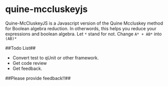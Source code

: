 quine-mccluskeyjs
=================

Quine-McCluskeyJS is a Javascript version of the Quine Mccluskey method for Boolean algebra reduction. 
In otherwords, this helps you reduce your expressions and boolean algebra.
Let `*` stand for not.
Change `A* + AB*` into `(AB)*`

##Todo List## 
* Convert test to qUnit or other framework.
* Get code review
* Get feedback.


##Please provide feedback!!##